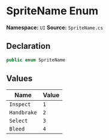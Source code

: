# SpriteName Enum

**Namespace:** `UI`
**Source:** `SpriteName.cs`

## Declaration

```csharp
public enum SpriteName
```

## Values

| Name | Value |
|------|-------|
| `Inspect` | `1` |
| `Handbrake` | `2` |
| `Select` | `3` |
| `Bleed` | `4` |

